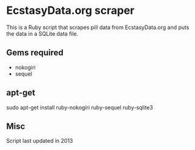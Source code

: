 # EcstasyData.org scraper

This is a Ruby script that scrapes pill data from EcstasyData.org and puts the data in a SQLite data file.

## Gems required
- nokogiri
- sequel

## apt-get

sudo apt-get install ruby-nokogiri ruby-sequel ruby-sqlite3

## Misc
Script last updated in 2013